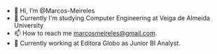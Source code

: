 - 👋 Hi, I’m @Marcos-Meireles
- 🌱 Currently I'm studying Computer Engineering at Veiga de Almeida University
- 📫 How to reach me marcosmeireles@gmail.com.
- 💼 Currently working at Editora Globo as Junior BI Analyst.
<!---
Marcos-Meireles/Marcos-Meireles is a ✨ special ✨ repository because its `README.md` (this file) appears on your GitHub profile.
You can click the Preview link to take a look at your changes.
--->
